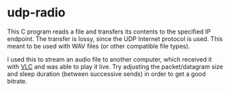 # udp-radio
This C program reads a file and transfers its contents to the specified IP endpoint. The transfer is lossy, since the UDP Internet protocol is used. This meant to be used with WAV files (or other compatible file types).

I used this to stream an audio file to another computer, which received it with [VLC](https://www.videolan.org/vlc/) and was able to play it live. Try adjusting the packet/datagram size and sleep duration (between successive sends) in order to get a good bitrate.
